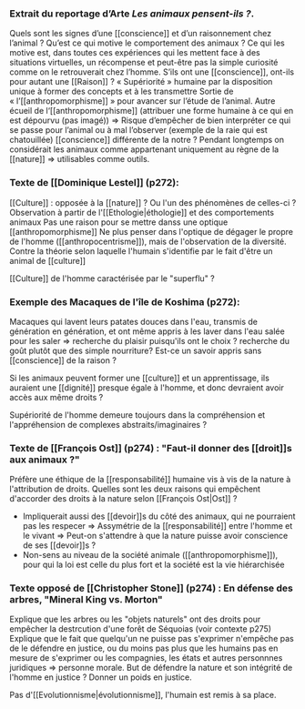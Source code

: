  ### Extrait du reportage d’Arte _Les animaux pensent-ils ?_.
Quels sont les signes d’une [[conscience]] et d’un raisonnement chez l’animal ?
Qu’est ce qui motive le comportement des animaux ?
Ce qui les motive est, dans toutes ces expériences qui les mettent face à des situations virtuelles, un récompense et peut-être pas la simple curiosité comme on le retrouverait chez l’homme.
S’ils ont une [[conscience]], ont-ils pour autant une [[Raison]] ?
« Supériorité » humaine par la disposition unique à former des concepts et à les transmettre
Sortie de « l’[[anthropomorphisme]] » pour avancer sur l’étude de l’animal.
Autre écueil de l‘[[anthropomorphisme]] (attribuer une forme humaine à ce qui en est dépourvu (pas imagé)) => Risque d’empêcher de bien interpréter ce qui se passe pour l’animal ou à mal l’observer (exemple de la raie qui est chatouillée)
 [[conscience]] différente de la notre ?
Pendant longtemps on considérait les animaux comme appartenant uniquement au règne de la [[nature]] => utilisables comme outils.

### Texte de [[Dominique Lestel]] (p272):
[[Culture]] : opposée à la [[nature]] ? Ou l'un des phénomènes de celles-ci ?
Observation à partir de l'[[Ethologie|éthologie]] et des comportements animaux
Pas une raison pour se mettre danss une optique [[anthropomorphisme]]
Ne plus penser dans l'optique de dégager le propre de l'homme ([[anthropocentrisme]]), mais de l'observation de la diversité.
Contre la théorie selon laquelle l'humain s'identifie par le fait d'être un animal de [[culture]]

[[Culture]] de l'homme caractérisée par le "superflu" ?

### Exemple des Macaques de l'île de Koshima (p272):
Macaques qui lavent leurs patates douces dans l'eau, transmis de génération en génération, et ont même appris à les laver dans l'eau salée pour les saler => recherche du plaisir puisqu'ils ont le choix ? recherche du goût plutôt que des simple nourriture?
Est-ce un savoir appris sans [[conscience]] de la raison ?

Si les animaux peuvent former une [[culture]] et un apprentissage, ils auraient une [[dignité]] presque égale à l'homme, et donc devraient avoir accès aux même droits ?

Supériorité de l'homme demeure toujours dans la compréhension et l'appréhension de complexes abstraits/imaginaires ?

### Texte de [[François Ost]] (p274) : "Faut-il donner des [[droit]]s aux animaux ?"
Préfère une éthique de la [[responsabilité]] humaine vis à vis de la nature à l'attribution de droits.
Quelles sont les deux raisons qui empêchent d'accorder des droits à la nature selon [[François Ost|Ost]] ?
- Impliquerait aussi des [[devoir]]s du côté des animaux, qui ne pourraient pas les respecer => Assymétrie de la [[responsabilité]] entre l'homme et le vivant => Peut-on s'attendre à que la nature puisse avoir conscience de ses [[devoir]]s ?
- Non-sens au niveau de la société animale ([[anthropomorphisme]]), pour qui la loi est celle du plus fort et la société est la vie hiérarchisée

### Texte opposé de [[Christopher Stone]] (p274) : En défense des arbres, "Mineral King vs. Morton"
Explique que les arbres ou les "objets naturels" ont des droits pour empêcher la destrcution d'une forêt de Séquoias (voir contexte p275)
Explique que le fait que quelqu'un ne puisse pas s'exprimer n'empêche pas de le défendre en justice, ou du moins pas plus que les humains pas en mesure de s'exprimer ou les compagnies, les états et autres personnnes juridiques => personne morale.
But de défendre la nature et son intégrité de l'homme en justice ? Donner un poids en justice.

Pas d'[[Evolutionnisme|évolutionnisme]], l'humain est remis à sa place.